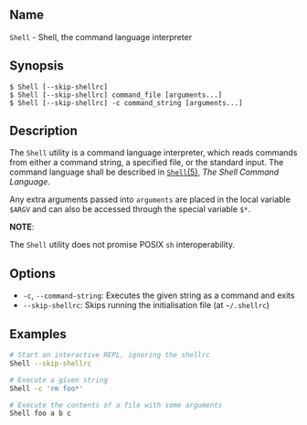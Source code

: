 ## Name

`Shell` - Shell, the command language interpreter

## Synopsis

```**sh
$ Shell [--skip-shellrc]
$ Shell [--skip-shellrc] command_file [arguments...]
$ Shell [--skip-shellrc] -c command_string [arguments...]
```

## Description

The `Shell` utility is a command language interpreter, which reads commands from either a command string, a specified file, or the standard input.
The command language shall be described in [`Shell`(5)](../man5/Shell.md), _The Shell Command Language_.

Any extra arguments passed into `arguments` are placed in the local variable `$ARGV` and can also be accessed through the special variable `$*`.

**NOTE**:

The `Shell` utility does not promise POSIX `sh` interoperability.

## Options

* `-c`, `--command-string`: Executes the given string as a command and exits
* `--skip-shellrc`: Skips running the initialisation file (at `~/.shellrc`)

## Examples

```sh
# Start an interactive REPL, ignoring the shellrc
Shell --skip-shellrc

# Execute a given string
Shell -c 'rm foo*'

# Execute the contents of a file with some arguments
Shell foo a b c
```

